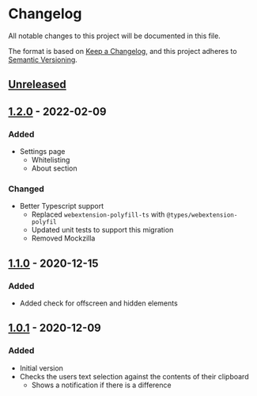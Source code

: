 # Changelog

All notable changes to this project will be documented in this file.

The format is based on [Keep a Changelog](https://keepachangelog.com/en/1.0.0/),
and this project adheres to [Semantic Versioning](https://semver.org/spec/v2.0.0.html).

## [Unreleased]

## [1.2.0] - 2022-02-09

### Added

- Settings page
  - Whitelisting
  - About section

### Changed

- Better Typescript support
  - Replaced `webextension-polyfill-ts` with `@types/webextension-polyfil`
  - Updated unit tests to support this migration
  - Removed Mockzilla

## [1.1.0] - 2020-12-15

### Added

- Added check for offscreen and hidden elements

## [1.0.1] - 2020-12-09

### Added

- Initial version
- Checks the users text selection against the contents of their clipboard
  - Shows a notification if there is a difference

[unreleased]: https://github.com/roedesh/copyguard/compare/v1.2.0...HEAD
[1.2.0]: https://github.com/roedesh/copyguard/compare/v1.1.0...v1.2.0
[1.1.0]: https://github.com/roedesh/copyguard/compare/v1.0.1...v1.1.0
[1.0.1]: https://github.com/roedesh/copyguard/releases/tag/v1.0.1
